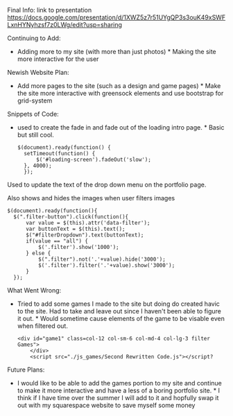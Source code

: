 Final Info:
link to presentation https://docs.google.com/presentation/d/1XWZ5z7r51UYgQP3s3ouK49xSWFLxnHYNyhzsf7z0LWg/edit?usp=sharing

Continuing to Add:
* Adding more to my site (with more than just photos) * Making the site more interactive for the user

Newish Website Plan:
* Add more pages to the site (such as a design and game pages) * Make the site more interactive with greensock elements and use bootstrap for grid-system

Snippets of Code:
* used to create the fade in and fade out of the loading intro page. * Basic but still cool.

      $(document).ready(function() {
        setTimeout(function() {
            $('#loading-screen').fadeOut('slow');
        }, 4000);
        });

Used to update the text of the drop down menu on the portfolio page.

Also shows and hides the images when user filters images

    $(document).ready(function(){
      $(".filter-button").click(function(){
          var value = $(this).attr('data-filter');
          var buttonText = $(this).text();
          $("#filterDropdown").text(buttonText); 
          if(value == "all") {
              $('.filter').show('1000');
          } else {
              $(".filter").not('.'+value).hide('3000');
              $('.filter').filter('.'+value).show('3000');
          }
      });

What Went Wrong:
* Tried to add some games I made to the site but doing do created havic to the site. Had to take and leave out since I haven't been able to figure it out. * Would sometime cause elements of the game to be visable even when filtered out.

      <div id="game1" class=col-12 col-sm-6 col-md-4 col-lg-3 filter Games">
          </div>
          <script src="./js_games/Second Rewritten Code.js"></script?

Future Plans:
* I would like to be able to add the games portion to my site and continue to make it more interactive and have a less of a boring portfolio site. * I think if I have time over the summer I will add to it and hopfully swap it out with my squarespace website to save myself some money
